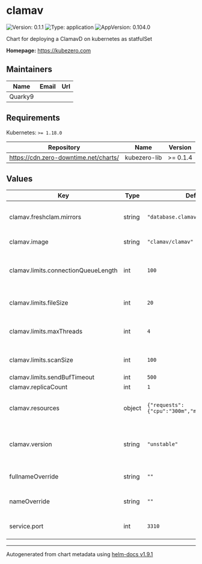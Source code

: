# clamav

![Version: 0.1.1](https://img.shields.io/badge/Version-0.1.1-informational?style=flat-square) ![Type: application](https://img.shields.io/badge/Type-application-informational?style=flat-square) ![AppVersion: 0.104.0](https://img.shields.io/badge/AppVersion-0.104.0-informational?style=flat-square)

Chart for deploying a ClamavD on kubernetes as statfulSet

**Homepage:** <https://kubezero.com>

## Maintainers

| Name | Email | Url |
| ---- | ------ | --- |
| Quarky9 |  |  |

## Requirements

Kubernetes: `>= 1.18.0`

| Repository | Name | Version |
|------------|------|---------|
| https://cdn.zero-downtime.net/charts/ | kubezero-lib | >= 0.1.4 |

## Values

| Key | Type | Default | Description |
|-----|------|---------|-------------|
| clamav.freshclam.mirrors | string | `"database.clamav.net"` | A list of clamav mirrors to be used by the clamav service |
| clamav.image | string | `"clamav/clamav"` | The clamav docker image |
| clamav.limits.connectionQueueLength | int | `100` | Maximum length the queue of pending connections may grow to |
| clamav.limits.fileSize | int | `20` | The largest file size scanable by clamav, in MB |
| clamav.limits.maxThreads | int | `4` | Maximum number of threads running at the same time. |
| clamav.limits.scanSize | int | `100` | The largest scan size permitted in clamav, in MB |
| clamav.limits.sendBufTimeout | int | `500` |  |
| clamav.replicaCount | int | `1` |  |
| clamav.resources | object | `{"requests":{"cpu":"300m","memory":"1300M"}}` | The resource requests and limits for the clamav service |
| clamav.version | string | `"unstable"` | The clamav docker image version - defaults to .Chart.appVersion |
| fullnameOverride | string | `""` | override the full name of the clamav chart |
| nameOverride | string | `""` | override the name of the clamav chart |
| service.port | int | `3310` | The port to be used by the clamav service |

----------------------------------------------
Autogenerated from chart metadata using [helm-docs v1.9.1](https://github.com/norwoodj/helm-docs/releases/v1.9.1)
